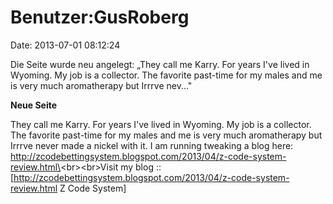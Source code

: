 Benutzer:GusRoberg
==================

Date: 2013-07-01 08:12:24

Die Seite wurde neu angelegt: „They call me Karry. For years I\'ve lived
in Wyoming. My job is a collector. The favorite past-time for my males
and me is very much aromatherapy but Irrrve nev..."

**Neue Seite**

<div>

They call me Karry. For years I\'ve lived in Wyoming. My job is a
collector. The favorite past-time for my males and me is very much
aromatherapy but Irrrve never made a nickel with it. I am running
tweaking a blog here:
http://zcodebettingsystem.blogspot.com/2013/04/z-code-system-review.html\<br\>\<br\>Visit
my blog ::
\[http://zcodebettingsystem.blogspot.com/2013/04/z-code-system-review.html
Z Code System\]

</div>
